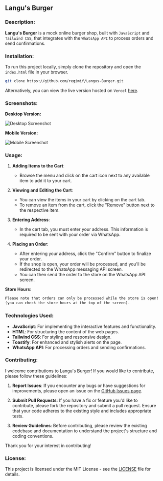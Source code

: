 ## Langu's Burger

### Description:
<b>Langu's Burger</b> is a mock online burger shop, built with `JavaScript` and `Tailwind CSS`, that integrates with the `WhatsApp API` to process orders and send confirmations.

### Installation:
To run this project locally, simply clone the repository and open the `index.html` file in your browser.
```bash
git clone https://github.com/regimif/Langus-Burger.git
```
Alternatively, you can view the live version hosted on `Vercel` [here](https://menu-regimifs-projects.vercel.app/).

### Screenshots:
**Desktop Version:**

![Desktop Screenshot](https://github.com/user-attachments/assets/269a5467-4380-49e7-852f-e7aaaa6a9d7f)

**Mobile Version:**

![Mobile Screenshot](https://github.com/user-attachments/assets/0379f850-ffe6-4a39-b0ba-31d914eea376)


### Usage:
1. **Adding Items to the Cart**:
   - Browse the menu and click on the cart icon next to any available item to add it to your cart.

2. **Viewing and Editing the Cart**:
   - You can view the items in your cart by clicking on the cart tab. 
   - To remove an item from the cart, click the "Remove" button next to the respective item.

3. **Entering Address**:
   - In the cart tab, you must enter your address. This information is required to be sent with your order via WhatsApp.

4. **Placing an Order**:
   - After entering your address, click the "Confirm" button to finalize your order.
   - If the shop is open, your order will be processed, and you'll be redirected to the WhatsApp messaging API screen.
   - You can then send the order to the store on the WhatsApp API screen.

**Store Hours**:
```markdown
Please note that orders can only be processed while the store is open!
(you can check the store hours at the top of the screen).
```

### Technologies Used:
- **JavaScript**: For implementing the interactive features and functionality.
- **HTML**: For structuring the content of the web pages.
- **Tailwind CSS**: For styling and responsive design.
- **Toastify**: For enhanced and stylish alerts on the page.
- **WhatsApp API**: For processing orders and sending confirmations.

### Contributing:
I welcome contributions to Langu's Burger! If you would like to contribute, please follow these guidelines:

1. **Report Issues**: If you encounter any bugs or have suggestions for improvements, please open an issue on the [GitHub Issues page](https://github.com/regimif/Langus-Burger/issues).

2. **Submit Pull Requests**: If you have a fix or feature you'd like to contribute, please fork the repository and submit a pull request. Ensure that your code adheres to the existing style and includes appropriate tests.

3. **Review Guidelines**: Before contributing, please review the existing codebase and documentation to understand the project's structure and coding conventions.

Thank you for your interest in contributing!

### License:
This project is licensed under the MIT License - see the [LICENSE](LICENSE) file for details.
